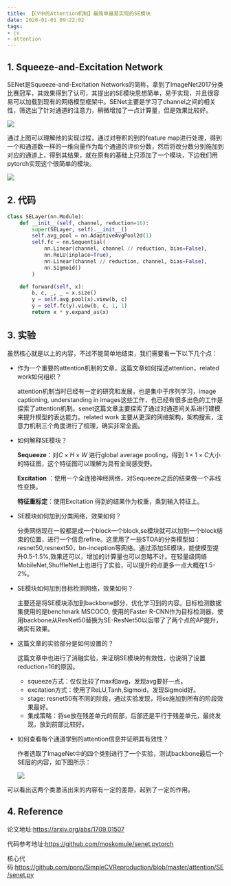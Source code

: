 ```yaml
---
title: 【CV中的Attention机制】最简单最易实现的SE模块
date: 2020-01-01 09:22:02
tags:
- cv
- attention
---
```


## 1. Squeeze-and-Excitation Network

SENet是Squeeze-and-Excitation Networks的简称，拿到了ImageNet2017分类比赛冠军，其效果得到了认可，其提出的SE模块思想简单，易于实现，并且很容易可以加载到现有的网络模型框架中。SENet主要是学习了channel之间的相关性，筛选出了针对通道的注意力，稍微增加了一点计算量，但是效果比较好。

![](https://img-blog.csdnimg.cn/20200101094228695.png?x-oss-process=image/watermark,type_ZmFuZ3poZW5naGVpdGk,shadow_10,text_aHR0cHM6Ly9ibG9nLmNzZG4ubmV0L0REX1BQX0pK,size_16,color_FFFFFF,t_70)

通过上图可以理解他的实现过程，通过对卷积的到的feature map进行处理，得到一个和通道数一样的一维向量作为每个通道的评价分数，然后将改分数分别施加到对应的通道上，得到其结果，就在原有的基础上只添加了一个模块，下边我们用pytorch实现这个很简单的模块。

![](https://img-blog.csdnimg.cn/20200101095330310.png?x-oss-process=image/watermark,type_ZmFuZ3poZW5naGVpdGk,shadow_10,text_aHR0cHM6Ly9ibG9nLmNzZG4ubmV0L0REX1BQX0pK,size_16,color_FFFFFF,t_70)

## 2. 代码

```python
class SELayer(nn.Module):
    def __init__(self, channel, reduction=16):
        super(SELayer, self).__init__()
        self.avg_pool = nn.AdaptiveAvgPool2d(1)
        self.fc = nn.Sequential(
            nn.Linear(channel, channel // reduction, bias=False),
            nn.ReLU(inplace=True),
            nn.Linear(channel // reduction, channel, bias=False),
            nn.Sigmoid()
        )

    def forward(self, x):
        b, c, _, _ = x.size()
        y = self.avg_pool(x).view(b, c)
        y = self.fc(y).view(b, c, 1, 1)
        return x * y.expand_as(x)
```

## 3. 实验

虽然核心就是以上的内容，不过不能简单地结束，我们需要看一下以下几个点：

- 作为一个重要的attention机制的文章，这篇文章如何描述attention，related work如何组织？

    attention机制当时已经有一定的研究和发展，也是集中于序列学习，image captioning, understanding in images这些工作，也已经有很多出色的工作是探索了attention机制。senet这篇文章主要探索了通过对通道间关系进行建模来提升模型的表达能力。related work 主要从更深的网络架构，架构搜索，注意力机制三个角度进行了梳理，确实非常全面。

- 如何解释SE模块？

    **Sequeeze**：对$C\times H\times W$ 进行global average pooling，得到 $1\times 1\times C$大小的特征图，这个特征图可以理解为具有全局感受野。

    **Excitation** ：使用一个全连接神经网络，对Sequeeze之后的结果做一个非线性变换。

    **特征重标定**：使用Excitation 得到的结果作为权重，乘到输入特征上。

- SE模块如何加到分类网络，效果如何？

    分类网络现在一般都是成一个block一个block,se模块就可以加到一个block结束的位置，进行一个信息refine。这里用了一些STOA的分类模型如：resnet50,resnext50，bn-inception等网络。通过添加SE模块，能使模型提升0.5-1.5%,效果还可以，增加的计算量也可以忽略不计。在轻量级网络MobileNet,ShuffleNet上也进行了实验，可以提升的点更多一点大概在1.5-2%。

- SE模块如何加到目标检测网络，效果如何？

    主要还是将SE模块添加到backbone部分，优化学习到的内容。目标检测数据集使用的是benchmark MSCOCO, 使用的Faster R-CNN作为目标检测器，使用backbone从ResNet50替换为SE-ResNet50以后带了了两个点的AP提升，确实有效果。

- 这篇文章的实验部分是如何设置的？

    这篇文章中也进行了消融实验，来证明SE模块的有效性，也说明了设置reduction=16的原因。

    - squeeze方式：仅仅比较了max和avg，发现avg要好一点。
    - excitation方式：使用了ReLU,Tanh,Sigmoid，发现Sigmoid好。
    - stage: resnet50有不同的阶段，通过实验发现，将se施加到所有的阶段效果最好。
    - 集成策略：将se放在残差单元的前部，后部还是平行于残差单元，最终发现，放到前部比较好。

- 如何查看每个通道学到的attention信息并证明其有效性？

    作者选取了ImageNet中的四个类别进行了一个实验，测试backbone最后一个SE层的内容，如下图所示：

    ![](https://img-blog.csdnimg.cn/20200101111618241.png?x-oss-process=image/watermark,type_ZmFuZ3poZW5naGVpdGk,shadow_10,text_aHR0cHM6Ly9ibG9nLmNzZG4ubmV0L0REX1BQX0pK,size_16,color_FFFFFF,t_70)

可以看出这两个类激活出来的内容有一定的差距，起到了一定的作用。

## 4. Reference

论文地址:<https://arxiv.org/abs/1709.01507>

代码参考地址:<https://github.com/moskomule/senet.pytorch>

核心代码:<https://github.com/pprp/SimpleCVReproduction/blob/master/attention/SE/senet.py>

